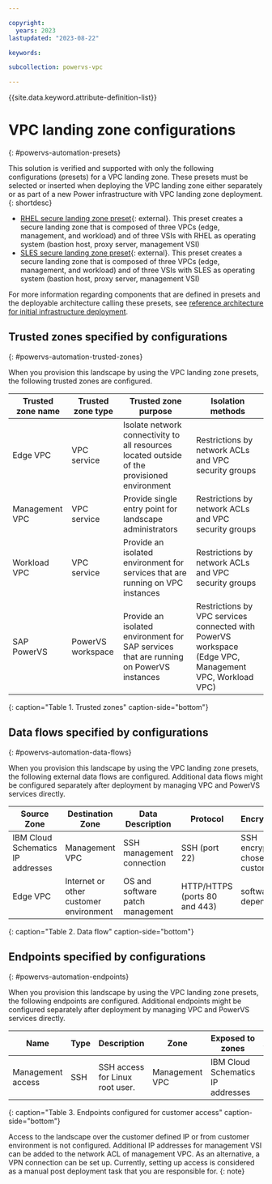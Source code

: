 ```yaml
---

copyright:
  years: 2023
lastupdated: "2023-08-22"

keywords:

subcollection: powervs-vpc

---
```


{{site.data.keyword.attribute-definition-list}}

# VPC landing zone configurations
{: #powervs-automation-presets}

This solution is verified and supported with only the following configurations (presets) for a VPC landing zone. These presets must be selected or inserted when deploying the VPC landing zone either separately or as part of a new Power infrastructure with VPC landing zone deployment.
{: shortdesc}

- [RHEL secure landing zone preset](https://github.com/terraform-ibm-modules/terraform-ibm-powervs-infrastructure/blob/main/presets/slz-for-powervs/rhel-vpc-pvs.preset.json.tftpl){: external}. This preset creates a secure landing zone that is composed of three VPCs (edge, management, and workload) and of three VSIs with RHEL as operating system (bastion host, proxy server, management VSI)
- [SLES secure landing zone preset](https://github.com/terraform-ibm-modules/terraform-ibm-powervs-infrastructure/blob/main/presets/slz-for-powervs/sles-vpc-pvs.preset.json.tftpl){: external}. This preset creates a secure landing zone that is composed of three VPCs (edge, management, and workload) and of three VSIs with SLES as operating system (bastion host, proxy server, management VSI)

For more information regarding components that are defined in presets and the deployable architecture calling these presets, see [reference architecture for initial infrastructure deployment](/docs/deployable-reference-architectures?topic=deployable-reference-architectures-deploy-arch-ibm-pvs-inf-full-stack).

## Trusted zones specified by configurations
{: #powervs-automation-trusted-zones}

When you provision this landscape by using the VPC landing zone presets, the following trusted zones are configured. 

| Trusted zone name | Trusted zone type | Trusted zone purpose | Isolation methods |
| ----------------- | ----------------- | -------------------- | ----------------- |
| Edge VPC | VPC service | Isolate network connectivity to all resources located outside of the provisioned environment | Restrictions by network ACLs and VPC security groups |
| Management VPC | VPC service | Provide single entry point for landscape administrators | Restrictions by network ACLs and VPC security groups |
| Workload VPC | VPC service | Provide an isolated environment for services that are running on VPC instances | Restrictions by network ACLs and VPC security groups |
| SAP PowerVS | PowerVS workspace | Provide an isolated environment for SAP services that are running on PowerVS instances | Restrictions by VPC services connected with PowerVS workspace (Edge VPC, Management VPC, Workload VPC) |
{: caption="Table 1. Trusted zones" caption-side="bottom"}

## Data flows specified by configurations
{: #powervs-automation-data-flows}

When you provision this landscape by using the VPC landing zone presets, the following external data flows are configured. Additional data flows might be configured separately after deployment by managing VPC and PowerVS services directly.

| Source Zone | Destination Zone | Data Description | Protocol | Encryption | Authentication method | Direction |
| ----------- | ---------------- | ---------------- | -------- | ---------- | --------------------- | --------- |
| IBM Cloud Schematics IP addresses | Management VPC | SSH management connection | SSH (port 22) | SSH encryption chosen by customer | private/public SSH key | customer-sensitive | Outgoing |
| Edge VPC | Internet or other customer environment | OS and software patch management | HTTP/HTTPS (ports 80 and 443) | software dependent | software dependent | not customer-sensitive | Outgoing |
{: caption="Table 2. Data flow" caption-side="bottom"}

## Endpoints specified by configurations
{: #powervs-automation-endpoints}

When you provision this landscape by using the VPC landing zone presets, the following endpoints are configured. Additional endpoints might be configured separately after deployment by managing VPC and PowerVS services directly.

| Name              | Type | Description                     | Zone            | Exposed to zones                  | Authentication            |
| ----------------- | ---- | ------------------------------- | --------------- | --------------------------------- | ------------------------- |
| Management access | SSH  | SSH access for Linux root user. | Management VPC  | IBM Cloud Schematics IP addresses | Customer provided SSH key |
{: caption="Table 3. Endpoints configured for customer access" caption-side="bottom"}

Access to the landscape over the customer defined IP or from customer environment is not configured. Additional IP addresses for management VSI can be added to the network ACL of management VPC. As an alternative, a VPN connection can be set up. Currently, setting up access is considered as a manual post deployment task that you are responsible for.
{: note}
